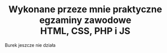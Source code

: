 <h1 align="center">
Wykonane przeze mnie praktyczne egzaminy zawodowe
<br>
HTML, CSS, PHP i JS
</h1>

<p>Burek jeszcze nie działa</p>
